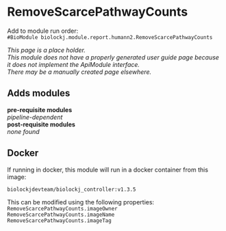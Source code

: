 # RemoveScarcePathwayCounts
Add to module run order:                    
`#BioModule biolockj.module.report.humann2.RemoveScarcePathwayCounts`

*This page is a place holder.*                   
*This module does not have a properly generated user guide page because it does not implement the ApiModule interface.*                   
*There may be a manually created page elsewhere.*

## Adds modules 
**pre-requisite modules**                    
*pipeline-dependent*                   
**post-requisite modules**                    
*none found*                   

## Docker 
If running in docker, this module will run in a docker container from this image:<br>
```
biolockjdevteam/biolockj_controller:v1.3.5
```
This can be modified using the following properties:<br>
`RemoveScarcePathwayCounts.imageOwner`<br>
`RemoveScarcePathwayCounts.imageName`<br>
`RemoveScarcePathwayCounts.imageTag`<br>

